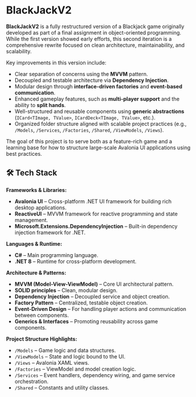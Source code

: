 # BlackJackV2

**BlackJackV2** is a fully restructured version of a Blackjack game originally developed as part of a final assignment in object-oriented programming. While the first version showed early efforts, this second iteration is a comprehensive rewrite focused on clean architecture, maintainability, and scalability.

Key improvements in this version include:
- Clear separation of concerns using the **MVVM** pattern.
- Decoupled and testable architecture via **Dependency Injection**.
- Modular design through **interface-driven factories** and **event-based communication**.
- Enhanced gameplay features, such as **multi-player support** and the ability to **split hands**.
- Well-structured and reusable components using **generic abstractions** (`ICard<TImage, TValue>`, `ICardDeck<TImage, TValue>`, etc.).
- Organized folder structure aligned with scalable project practices (e.g., `/Models`, `/Services`, `/Factories`, `/Shared`, `/ViewModels`, `/Views`).

The goal of this project is to serve both as a feature-rich game and a learning base for how to structure large-scale Avalonia UI applications using best practices.

## 🛠 Tech Stack

**Frameworks & Libraries:**
- **Avalonia UI** – Cross-platform .NET UI framework for building rich desktop applications.
- **ReactiveUI** – MVVM framework for reactive programming and state management.
- **Microsoft.Extensions.DependencyInjection** – Built-in dependency injection framework for .NET.

**Languages & Runtime:**
- **C#** – Main programming language.
- **.NET 8** – Runtime for cross-platform development.

**Architecture & Patterns:**
- **MVVM (Model-View-ViewModel)** – Core UI architectural pattern.
- **SOLID principles** – Clean, modular design.
- **Dependency Injection** – Decoupled service and object creation.
- **Factory Pattern** – Centralized, testable object creation.
- **Event-Driven Design** – For handling player actions and communication between components.
- **Generics & Interfaces** – Promoting reusability across game components.

**Project Structure Highlights:**
- `/Models` – Game logic and data structures.
- `/ViewModels` – State and logic bound to the UI.
- `/Views` – Avalonia XAML views.
- `/Factories` – ViewModel and model creation logic.
- `/Services` – Event handlers, dependency wiring, and game service orchestration.
- `/Shared` – Constants and utility classes.
